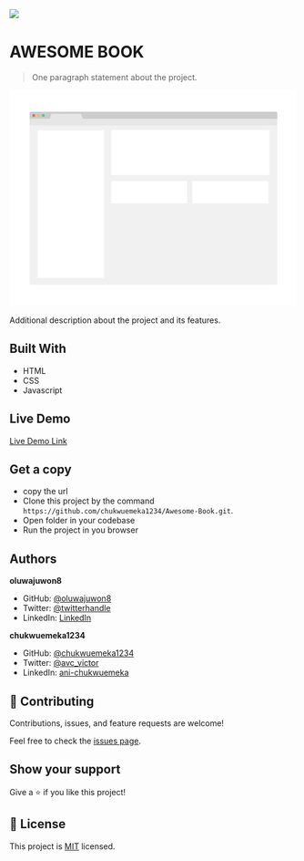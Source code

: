 ![](https://img.shields.io/badge/Microverse-blueviolet)

# AWESOME BOOK

> One paragraph statement about the project.

![screenshot](./app_screenshot.png)

Additional description about the project and its features.

## Built With

- HTML 
- CSS
- Javascript

## Live Demo

[Live Demo Link]()


## Get a copy
- copy the url 
- Clone this project by the command `https://github.com/chukwuemeka1234/Awesome-Book.git`. 
- Open folder in your codebase
- Run the project in you browser


## Authors

 **oluwajuwon8**

- GitHub: [@oluwajuwon8](https://github.com/oluwajuwon8)
- Twitter: [@twitterhandle](https://twitter.com/oluwafu87040629)
- LinkedIn: [LinkedIn](https://linkedin.com/in/showole-azeezat-omolola-4368a7ba/)

 **chukwuemeka1234**

- GitHub: [@chukwuemeka1234](https://github.com/chukwuemeka1234)
- Twitter: [@avc_victor](https://twitter.com/@avc_victor)
- LinkedIn: [ani-chukwuemeka](https://linkedin.com/in/ani-chukwuemeka-a65421199/)
## 🤝 Contributing

Contributions, issues, and feature requests are welcome!

Feel free to check the [issues page](../../issues/).

## Show your support

Give a ⭐️ if you like this project!

## 📝 License

This project is [MIT](./MIT.md) licensed.
